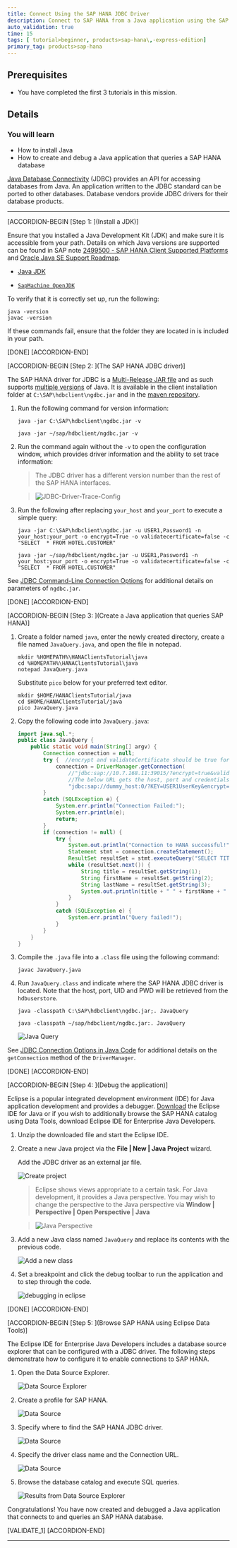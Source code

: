 ```yaml
---
title: Connect Using the SAP HANA JDBC Driver
description: Connect to SAP HANA from a Java application using the SAP HANA client.
auto_validation: true
time: 15
tags: [ tutorial>beginner, products>sap-hana\,-express-edition]
primary_tag: products>sap-hana
---
```


## Prerequisites
 - You have completed the first 3 tutorials in this mission.

## Details
### You will learn
  - How to install Java
  - How to create and debug a Java application that queries a SAP HANA database

[Java Database Connectivity](https://en.wikipedia.org/wiki/Java_Database_Connectivity) (JDBC) provides an API for accessing databases from Java.  An application written to the JDBC standard can be ported to other databases.  Database vendors provide JDBC drivers for their database products.


---

[ACCORDION-BEGIN [Step 1: ](Install a JDK)]

Ensure that you installed a Java Development Kit (JDK) and make sure it is accessible from your path.  Details on which Java versions are supported can be found in  SAP note [2499500 - SAP HANA Client Supported Platforms](https://launchpad.support.sap.com/#/notes/2499500) and [Oracle Java SE Support Roadmap](https://www.oracle.com/java/technologies/java-se-support-roadmap.html).

* [Java JDK](https://www.oracle.com/technetwork/java/javase/overview/index.html)

* [`SapMachine OpenJDK`](https://sap.github.io/SapMachine/#download)


To verify that it is correctly set up, run the following:

```Shell
java -version
javac -version
```

If these commands fail, ensure that the folder they are located in is included in your path.  

[DONE]
[ACCORDION-END]

[ACCORDION-BEGIN [Step 2: ](The SAP HANA JDBC driver)]

The SAP HANA driver for JDBC is a [Multi-Release JAR file](https://openjdk.java.net/jeps/238) and as such supports [multiple versions](https://launchpad.support.sap.com/#/notes/2499500) of Java.  It is available in the client installation folder at `C:\SAP\hdbclient\ngdbc.jar` and in the [maven repository](https://mvnrepository.com/artifact/com.sap.cloud.db.jdbc/ngdbc).

1. Run the following command for version information:

    ```Shell (Microsoft Windows)
    java -jar C:\SAP\hdbclient\ngdbc.jar -v
    ```  

    ```Shell (Linux or Mac)
    java -jar ~/sap/hdbclient/ngdbc.jar -v
    ```

2. Run the command again without the `-v` to open the configuration window, which provides driver information and the ability to set trace information:

    >The JDBC driver has a different version number than the rest of the SAP HANA interfaces.

    >![JDBC-Driver-Trace-Config](JDBC-Driver-Trace-Config.png)


3. Run the following after replacing `your_host` and `your_port` to execute a simple query:

    ```Shell
    java -jar C:\SAP\hdbclient\ngdbc.jar -u USER1,Password1 -n your_host:your_port -o encrypt=True -o validatecertificate=false -c "SELECT  * FROM HOTEL.CUSTOMER"
    ```  

    ```Shell (Linux or Mac)
    java -jar ~/sap/hdbclient/ngdbc.jar -u USER1,Password1 -n your_host:your_port -o encrypt=True -o validatecertificate=false -c "SELECT  * FROM HOTEL.CUSTOMER"
    ```

See [JDBC Command-Line Connection Options](https://help.sap.com/viewer/f1b440ded6144a54ada97ff95dac7adf/2.4/en-US/9ac4e1eedbbc4961bce0db6ad64b3612.html) for additional details on parameters of `ngdbc.jar`.

[DONE]
[ACCORDION-END]

[ACCORDION-BEGIN [Step 3: ](Create a Java application that queries SAP HANA)]

1. Create a folder named `java`, enter the newly created directory, create a file named `JavaQuery.java`, and open the file in notepad.

    ```Shell (Microsoft Windows)
    mkdir %HOMEPATH%\HANAClientsTutorial\java
    cd %HOMEPATH%\HANAClientsTutorial\java
    notepad JavaQuery.java
    ```

    Substitute `pico` below for your preferred text editor.

    ```Shell (Linux or Mac)
    mkdir $HOME/HANAClientsTutorial/java
    cd $HOME/HANAClientsTutorial/java
    pico JavaQuery.java
    ```

2. Copy the following code into `JavaQuery.java`:

    ```Java
    import java.sql.*;
    public class JavaQuery {
        public static void main(String[] argv) {
            Connection connection = null;
            try {  //encrypt and validateCertificate should be true for HANA Cloud connections
                connection = DriverManager.getConnection(  
                    //"jdbc:sap://10.7.168.11:39015/?encrypt=true&validateCertificate=false", "User1", "Password1");
                    //The below URL gets the host, port and credentials from the hdbuserstore.
                    "jdbc:sap://dummy_host:0/?KEY=USER1UserKey&encrypt=true&validateCertificate=false");  
            }
            catch (SQLException e) {
                System.err.println("Connection Failed:");
                System.err.println(e);
                return;
            }
            if (connection != null) {
                try {
                    System.out.println("Connection to HANA successful!");
                    Statement stmt = connection.createStatement();
                    ResultSet resultSet = stmt.executeQuery("SELECT TITLE, FIRSTNAME, NAME from HOTEL.CUSTOMER;");
                    while (resultSet.next()) {
                        String title = resultSet.getString(1);
                        String firstName = resultSet.getString(2);
                        String lastName = resultSet.getString(3);
                        System.out.println(title + " " + firstName + " " + lastName);
                    }
                }
                catch (SQLException e) {
                    System.err.println("Query failed!");
                }
            }
        }
    }
    ```

3. Compile the `.java` file into a `.class` file using the following command:

    ```Shell
    javac JavaQuery.java
    ```

4. Run `JavaQuery.class` and indicate where the SAP HANA JDBC driver is located.  Note that the host, port, UID and PWD will be retrieved from the `hdbuserstore`.

    ```Shell (Microsoft Windows)
    java -classpath C:\SAP\hdbclient\ngdbc.jar;. JavaQuery
    ```  

    ```Shell (Linux or Mac)
    java -classpath ~/sap/hdbclient/ngdbc.jar:. JavaQuery
    ```  

    ![Java Query](java-query.png)

See [JDBC Connection Options in Java Code](https://help.sap.com/viewer/f1b440ded6144a54ada97ff95dac7adf/latest/en-US/1c86038c05464d31a7dcae14f2d8a7dd.html) for additional details on the `getConnection` method of the `DriverManager`.  


[DONE]
[ACCORDION-END]

[ACCORDION-BEGIN [Step 4: ](Debug the application)]

Eclipse is a popular integrated development environment (IDE) for Java application development and provides a debugger.  [Download](https://www.eclipse.org/downloads/packages/) the Eclipse IDE for Java or if you wish to additionally browse the SAP HANA catalog using Data Tools, download Eclipse IDE for Enterprise Java Developers.

1. Unzip the downloaded file and start the Eclipse IDE.  

2. Create a new Java project via the **File | New | Java Project** wizard.

    Add the JDBC driver as an external jar file.  

    ![Create project](externalJar.png)

    >Eclipse shows views appropriate to a certain task.  For Java development, it provides a Java perspective.  You may wish to change the perspective to the Java perspective via **Window | Perspective | Open Perspective | Java**

    >![Java Perspective](perspective.png)

2. Add a new Java class named `JavaQuery` and replace its contents with the previous code.

    ![Add a new class](new_class.png)  

4. Set a breakpoint and click the debug toolbar to run the application and to step through the code.  

    ![debugging in eclipse](debugging.png)

[DONE]
[ACCORDION-END]


[ACCORDION-BEGIN [Step 5: ](Browse SAP HANA using Eclipse Data Tools)]

The Eclipse IDE for Enterprise Java Developers includes a database source explorer that can be configured with a JDBC driver.  The following steps demonstrate how to configure it to enable connections to SAP HANA.

1. Open the Data Source Explorer.  

    ![Data Source Explorer](data-explorer.png)

2. Create a profile for SAP HANA.

    ![Data Source](datasource1.png)

3. Specify where to find the SAP HANA JDBC driver.  

    ![Data Source](datasource2.png)

4. Specify the driver class name and the Connection URL.  

    ![Data Source](datasource3.png)

5. Browse the database catalog and execute SQL queries.

    ![Results from Data Source Explorer](results-from-data-source-explorer.png)

Congratulations! You have now created and debugged a Java application that connects to and queries an SAP HANA database.

[VALIDATE_1]
[ACCORDION-END]



---
